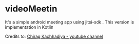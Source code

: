 # videoMeetin
It's a simple android meeting app using jitsi-sdk . This version is implementation in Kotlin

Credits to: [Chirag Kachhadiya - youtube channel](https://www.youtube.com/channel/UCmL5TAblHHgh1xhabmPjYgw)
